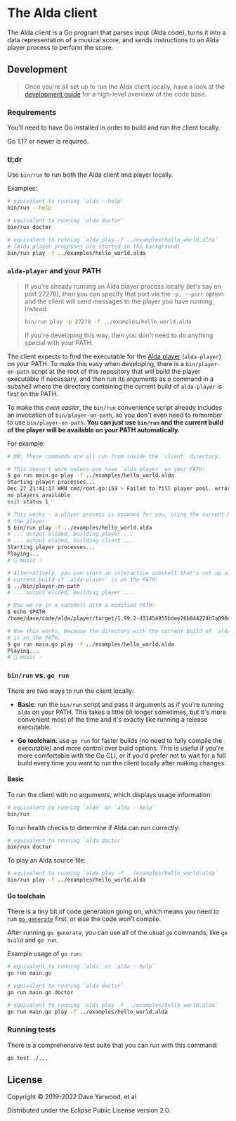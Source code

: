 # The Alda client

The Alda client is a Go program that parses input (Alda code), turns it into a
data representation of a musical score, and sends instructions to an Alda player
process to perform the score.

## Development

> Once you're all set up to run the Alda client locally, have a look at the
> [development guide](./doc/development-guide.md) for a high-level overview of
> the code base.

### Requirements

You'll need to have Go installed in order to build and run the client locally.

Go 1.17 or newer is required.

### tl;dr

Use `bin/run` to run both the Alda client and player locally.

Examples:

```bash
# equivalent to running `alda --help`
bin/run --help

# equivalent to running `alda doctor`
bin/run doctor

# equivalent to running `alda play -f ../examples/hello_world.alda`
# (Alda player processes are started in the background)
bin/run play -f ../examples/hello_world.alda
```

### `alda-player` and your PATH

> If you're already running an Alda player process locally (let's say on port
> 27278), then you can specify that port via the `-p, --port` option and the
> client will send messages to the player you have running, instead:
>
> ```bash
> bin/run play -p 27278 -f ../examples/hello_world.alda
> ```
>
> If you're developing this way, then you don't need to do anything special with
> your PATH.

The client expects to find the executable for the [Alda player](../player)
(`alda-player`) on your PATH. To make this easy when developing, there is a
`bin/player-on-path` script at the root of this repository that will build the
player executable if necessary, and then run its arguments as a command in a
subshell where the directory containing the current build of `alda-player` is
first on the PATH.

To make this _even easier_, the `bin/run` convenience script already includes an
invocation of `bin/player-on-path`, so you don't even need to remember to use
`bin/player-on-path`. **You can just use `bin/run` and the current build of the
player will be available on your PATH automatically.**

For example:

```bash
# NB: These commands are all run from inside the `client` directory.

# This doesn't work unless you have `alda-player` on your PATH:
$ go run main.go play -f ../examples/hello_world.alda
Starting player processes...
Dec 27 21:41:17 WRN cmd/root.go:159 > Failed to fill player pool. error="exec: \"alda-player\": executable file not found in $PATH"
no players available
exit status 1

# This works - a player process is spawned for you, using the current build of
# the player.
$ bin/run play -f ../examples/hello_world.alda
# ... output elided, building player ...
# ... output elided, building client ...
Starting player processes...
Playing...
# 🎵 music 🎶

# Alternatively, you can start an interactive subshell that's set up so that the
# current build of `alda-player` is on the PATH:
$ ../bin/player-on-path
# ... output elided, building player ...

# Now we're in a subshell with a modified PATH:
$ echo $PATH
/home/dave/code/alda/player/target/1.99.2-d31454955bdee26b844224b7a090d3a06d744090/non-windows:/home/dave/.local/bin:/home/dave/bin:/home/dave/.bin:/usr/local/bin:/usr/local/sbin:/usr/bin:/bin:/usr/sbin:/sbin:/usr/games

# Now this works, because the directory with the current build of `alda-player`
# is on the PATH.
$ go run main.go play -f ../examples/hello_world.alda
Playing...
# 🎵 music 🎶
```

### `bin/run` vs. `go run`

There are two ways to run the client locally:

* **Basic**: run the `bin/run` script and pass it arguments as if you're running
  `alda` on your PATH. This takes a little bit longer sometimes, but it's more
  convenient most of the time and it's exactly like running a release
  executable.

* **Go toolchain**: use `go run` for faster builds (no need to fully compile the
  executable) and more control over build options. This is useful if you're more
  comfortable with the Go CLI, or if you'd prefer not to wait for a full build
  every time you want to run the client locally after making changes.

#### Basic

To run the client with no arguments, which displays usage information:

```bash
# equivalent to running `alda` or `alda --help`
bin/run
```

To run health checks to determine if Alda can run correctly:

```bash
# equivalent to running `alda doctor`
bin/run doctor
```

To play an Alda source file:

```bash
# equivalent to running `alda play -f ../examples/hello_world.alda`
bin/run play -f ../examples/hello_world.alda
```

#### Go toolchain

There is a tiny bit of code generation going on, which means you need to run
[`go generate`](https://blog.golang.org/generate) first, or else the code won't
compile.

After running `go generate`, you can use all of the usual `go` commands, like
`go build` and `go run`.

Example usage of `go run`:

```bash
# equivalent to running `alda` or `alda --help`
go run main.go

# equivalent to running `alda doctor`
go run main.go doctor

# equivalent to running `alda play -f ../examples/hello_world.alda`
go run main.go play -f ../examples/hello_world.alda
```

### Running tests

There is a comprehensive test suite that you can run with this command:

```bash
go test ./...
```

## License

Copyright © 2019-2022 Dave Yarwood, et al

Distributed under the Eclipse Public License version 2.0.
